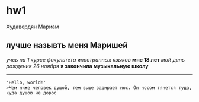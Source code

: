 # hw1
Худавердян Мариам
## лучше назывть меня Маришей
*учсь на 1 курсе факультета иностранных языков*
**мне 18 лет**
_мой день рождения 26 ноября_
__я закончила музыкальную школу__
***
    'Hello, world!'
    >Чем ниже человек душой, тем выше задирает нос. Он носом тянется туда, куда душою не дорос

